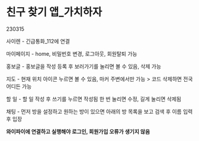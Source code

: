 # 친구 찾기 앱_가치하자

230315 

사이렌 - 긴급통화_112에 연결

마이페이지 - home, 비밀번호 변경, 로그아웃, 회원탈퇴 가능

홍보글 - 홍보글을 작성 등록 후 보러가기를 눌리면 볼 수 있음, 삭제 가능

지도 - 현재 위치 아이콘 누르면 볼 수 있음, 마커 주변에서만 가능 > 코드 삭제하면 전국 어디든 가능

할 일 - 할 일 작성 후 쓰기를 누르면 작성됨 한 번 눌리면 수정, 길게 눌리면 삭제됨

채팅 - 먼저 방을 설정하고 원하는 방이 있으면 아래의 방 목록을 보고 검색 후 이름 입력 후 입장


**와이파이에 연결하고 실행해야 로그인, 회원가입 오류가 생기지 않음**
